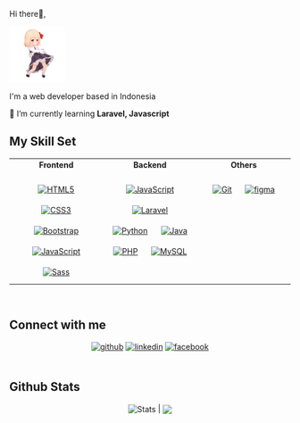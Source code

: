 <p align="left">Hi there👋,</p>
<img src="https://github.com/KahfiSmith/KahfiSmith/blob/main/anime-flex.gif" width="100">
<p align="left">I'm a web developer based in Indonesia</p>

🌱 I’m currently learning **Laravel, Javascript**

## My Skill Set 
<div align="center">
<table><tr><td valign="top" width="33%">

<div align="center">
<strong>Frontend</strong>
</div>

<br>
<div align="center">  
<a href="https://en.wikipedia.org/wiki/HTML5" target="_blank"><img style="margin: 10px" src="https://profilinator.rishav.dev/skills-assets/html5-original-wordmark.svg" alt="HTML5" height="50" /></a>  
<a href="https://www.w3schools.com/css/" target="_blank"><img style="margin: 10px" src="https://profilinator.rishav.dev/skills-assets/css3-original-wordmark.svg" alt="CSS3" height="50" /></a>  
<a href="https://getbootstrap.com/docs/3.4/javascript/" target="_blank"><img style="margin: 10px" src="https://profilinator.rishav.dev/skills-assets/bootstrap-plain.svg" alt="Bootstrap" height="50" /></a>
<a href="https://www.javascript.com/" target="_blank"><img style="margin: 10px" src="https://profilinator.rishav.dev/skills-assets/javascript-original.svg" alt="JavaScript" height="50" /></a>   
<a href="https://sass-lang.com/" target="_blank"><img style="margin: 10px" src="https://profilinator.rishav.dev/skills-assets/sass-original.svg" alt="Sass" height="50" /></a>  
</div>

</td><td valign="top" width="33%">

<div align="center">
<strong>Backend</strong>
</div> 

<br>
<div align="center"> 
<a href="https://www.javascript.com/" target="_blank"><img style="margin: 10px" src="https://profilinator.rishav.dev/skills-assets/javascript-original.svg" alt="JavaScript" height="50" /></a>  
<a href="https://laravel.com/" target="_blank"><img style="margin: 10px" src="https://profilinator.rishav.dev/skills-assets/laravel-plain-wordmark.svg" alt="Laravel" height="50" /></a> 
<a href="https://www.python.org/" target="_blank"><img style="margin: 10px" src="https://profilinator.rishav.dev/skills-assets/python-original.svg" alt="Python" height="50" /></a> 
<a href="https://www.java.com/" target="_blank"><img style="margin: 10px" src="https://profilinator.rishav.dev/skills-assets/java-original-wordmark.svg" alt="Java" height="50" /></a>  
<a href="https://www.php.net/" target="_blank"><img style="margin: 10px" src="https://profilinator.rishav.dev/skills-assets/php-original.svg" alt="PHP" height="50" /></a>  
<a href="https://www.mysql.com/" target="_blank"><img style="margin: 10px" src="https://profilinator.rishav.dev/skills-assets/mysql-original-wordmark.svg" alt="MySQL" height="50" /></a>  
</div>

</td><td valign="top" width="33%">

<div align="center">
<strong>Others</strong> 
</div>

<br>
<div align="center">
<a href="https://github.com/" target="_blank"><img style="margin: 10px" src="https://profilinator.rishav.dev/skills-assets/git-scm-icon.svg" alt="Git" height="50" /></a>  
<a href="https://www.figma.com/" target="_blank" rel="noreferrer"> <img style="margin: 10px" src="https://www.vectorlogo.zone/logos/figma/figma-icon.svg" alt="figma" height="50"/> </a>
</div>

</td></tr></table>
</div>
<br> 

## Connect with me  
<div align="center">
<a href="https://github.com/KahfiSmith" target="_blank">
<img src=https://img.shields.io/badge/github-%2324292e.svg?&style=for-the-badge&logo=github&logoColor=white alt=github style="margin-bottom: 5px;" /></a>
<a href="https://www.linkedin.com/in/mohamad-al-kahfi-b48107271/" target="_blank">
<img src=https://img.shields.io/badge/linkedin-%231E77B5.svg?&style=for-the-badge&logo=linkedin&logoColor=white alt=linkedin style="margin-bottom: 5px;" /></a>
<a href="https://www.facebook.com/profile.php?id=100028652941985" target="_blank">
<img src=https://img.shields.io/badge/facebook-%232E87FB.svg?&style=for-the-badge&logo=facebook&logoColor=white alt=facebook style="margin-bottom: 5px;" /></a>  
</div>  

<br>

## Github Stats  
<div align="center">
<img align="center" src="https://github-readme-stats.vercel.app/api?username=kahfismith&show_icons=true&include_all_commits=true&theme=buefy&hide_border=true" alt="Stats" /> | <img align="center" src="https://github-readme-stats.vercel.app/api/top-langs/?username=kahfismith&layout=compact&theme=buefy&hide_border=true" />
</div>

